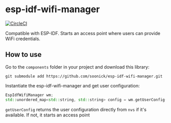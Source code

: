 # esp-idf-wifi-manager

[![CircleCI](https://dl.circleci.com/status-badge/img/gh/soonick/esp-idf-wifi-manager/tree/master.svg?style=svg)](https://dl.circleci.com/status-badge/redirect/gh/soonick/esp-idf-wifi-manager/tree/master)

Compatible with ESP-IDF. Starts an access point where users can provide WiFi credentials.

## How to use

Go to the `components` folder in your project and download this library:

```
git submodule add https://github.com/soonick/esp-idf-wifi-manager.git
```

Instantiate the esp-idf-wifi-manager and get user configuration:

```cpp
EspIdfWifiManager wm;
std::unordered_map<std::string, std::string> config = wm.getUserConfig();
```

`getUserConfig` returns the user configuration directly from `nvs` if it's available. If not, it starts an access point
